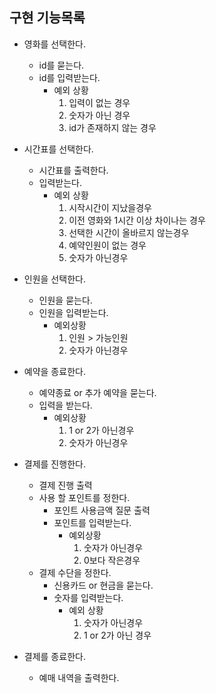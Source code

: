 ## 구현 기능목록

- 영화를 선택한다.
  - id를 묻는다.
  - id를 입력받는다.
    - 예외 상황
      1. 입력이 없는 경우
      2. 숫자가 아닌 경우
      3. id가 존재하지 않는 경우
- 시간표를 선택한다.
  - 시간표를 출력한다.
  - 입력받는다.
    - 예외 상황
      1. 시작시간이 지났을경우
      2. 이전 영화와 1시간 이상 차이나는 경우
      3. 선택한 시간이 올바르지 않는경우
      4. 예약인원이 없는 경우
      5. 숫자가 아닌경우

- 인원을 선택한다.
  - 인원을 묻는다.
  - 인원을 입력받는다.
    - 예외상황
      1. 인원 > 가능인원
      2. 숫자가 아닌경우
- 예약을 종료한다.
  - 예약종료 or 추가 예약을 묻는다.
  - 입력을 받는다.
    - 예외상황
      1. 1 or 2가 아닌경우
      2. 숫자가 아닌경우
- 결제를 진행한다.
  - 결제 진행 출력
  - 사용 할 포인트를 정한다.
    - 포인트 사용금액 질문 출력
    - 포인트를 입력받는다.
      - 예외상황
        1. 숫자가 아닌경우
        2. 0보다 작은경우
  - 결제 수단을 정한다.
    - 신용카드 or 현금을 묻는다.
    - 숫자를 입력받는다.
      - 예외 상황
        1. 숫자가 아닌경우
        2. 1 or 2가 아닌 경우
- 결제를 종료한다.
  - 예매 내역을 출력한다.